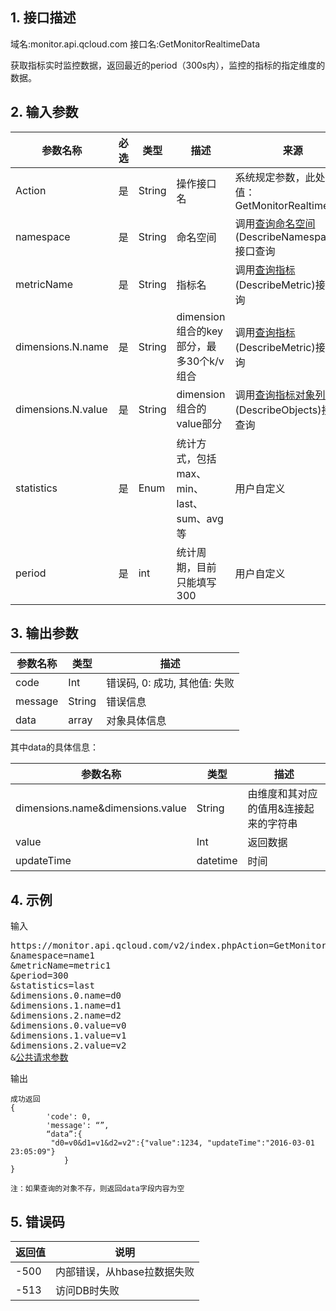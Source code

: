 ## 1. 接口描述
域名:monitor.api.qcloud.com
接口名:GetMonitorRealtimeData

获取指标实时监控数据，返回最近的period（300s内），监控的指标的指定维度的数据。


## 2. 输入参数
| 参数名称 | 必选  | 类型 | 描述 |来源|
|---------|---------|---------|---------|---------|
| Action | 是 | String | 操作接口名|系统规定参数，此处取值：GetMonitorRealtimeData|
| namespace | 是 | String | 命名空间 |调用<a href="/doc/api/255/查询命名空间" title="查询命名空间">查询命名空间</a>(DescribeNamespace)接口查询|
| metricName | 是 |String | 指标名|调用<a href="/doc/api/255/查询指标" title="查询指标">查询指标</a>(DescribeMetric)接口查询|
| dimensions.N.name | 是  | String |  dimension组合的key部分，最多30个k/v组合|调用<a href="/doc/api/255/查询指标" title="查询指标">查询指标</a>(DescribeMetric)接口查询|
| dimensions.N.value | 是  | String |  dimension组合的value部分|调用<a href="/doc/api/255/查询指标对象列表" title="查询指标对象列表">查询指标对象列表</a>(DescribeObjects)接口查询|
| statistics | 是 | Enum | 统计方式，包括max、min、last、sum、avg等|用户自定义| 
| period	| 是 |	int | 统计周期，目前只能填写300|用户自定义| 



## 3. 输出参数
| 参数名称 | 类型 | 描述 |
|---------|---------|---------|
| code | Int | 错误码, 0: 成功, 其他值: 失败|
| message | String | 错误信息|
| data | array | 对象具体信息|

其中data的具体信息：

| 参数名称 | 类型 | 描述 |
|---------|---------|---------|
| dimensions.name&dimensions.value | String | 由维度和其对应的值用&连接起来的字符串|
| value | Int | 返回数据|
| updateTime | datetime | 时间|




## 4. 示例
输入
<pre>
https://monitor.api.qcloud.com/v2/index.phpAction=GetMonitorRealtimeData
&namespace=name1
&metricName=metric1
&period=300
&statistics=last
&dimensions.0.name=d0
&dimensions.1.name=d1
&dimensions.2.name=d2
&dimensions.0.value=v0
&dimensions.1.value=v1
&dimensions.2.value=v2
&<a href="https://www.qcloud.com/doc/api/229/6976">公共请求参数</a>
</pre>
输出
```
成功返回
{
		'code': 0,
		'message': “”,
		“data”:{
	     "d0=v0&d1=v1&d2=v2":{"value":1234, "updateTime":"2016-03-01 23:05:09"}
			}
}

注：如果查询的对象不存，则返回data字段内容为空
```

## 5. 错误码
| 返回值 | 说明 |
|---------|---------|
|-500  | 内部错误，从hbase拉数据失败 | 
|-513  | 访问DB时失败 | 
